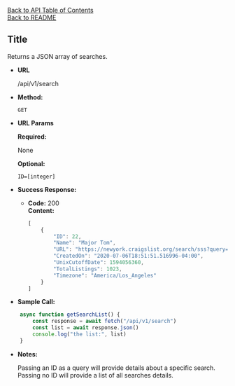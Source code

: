 [Back to API Table of Contents](./table_of_contents.MD) <br/>
[Back to README](../../README.md)

**Title**
----
  Returns a JSON array of searches.

* **URL**

  /api/v1/search

* **Method:**

  `GET`
  
*  **URL Params**

   **Required:**
 
   None

   **Optional:**
 
   `ID=[integer]` <br/>

* **Success Response:**

  * **Code:** 200 <br />
    **Content:** 
    ```javascript
    [
        {
            "ID": 22,
            "Name": "Major Tom",
            "URL": "https://newyork.craigslist.org/search/sss?query=ground%20control\u0026sort=rel",
            "CreatedOn": "2020-07-06T18:51:51.516996-04:00",
            "UnixCutoffDate": 1594056360,
            "TotalListings": 1023,
            "Timezone": "America/Los_Angeles"
        }
    ]
    ```


* **Sample Call:**

```javascript
    async function getSearchList() {
        const response = await fetch("/api/v1/search")
        const list = await response.json()
        console.log("the list:", list)
    }
```

* **Notes:**

  Passing an ID as a query will provide details about a specific search. Passing no ID will provide a list of all searches details.